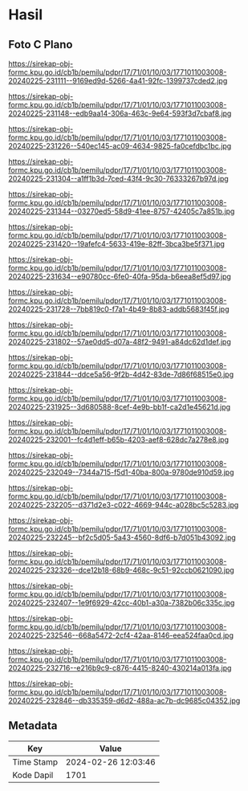 # Hasil

## Foto C Plano

https://sirekap-obj-formc.kpu.go.id/cb1b/pemilu/pdpr/17/71/01/10/03/1771011003008-20240225-231111--9169ed9d-5266-4a41-92fc-1399737cded2.jpg

https://sirekap-obj-formc.kpu.go.id/cb1b/pemilu/pdpr/17/71/01/10/03/1771011003008-20240225-231148--edb9aa14-306a-463c-9e64-593f3d7cbaf8.jpg

https://sirekap-obj-formc.kpu.go.id/cb1b/pemilu/pdpr/17/71/01/10/03/1771011003008-20240225-231226--540ec145-ac09-4634-9825-fa0cefdbc1bc.jpg

https://sirekap-obj-formc.kpu.go.id/cb1b/pemilu/pdpr/17/71/01/10/03/1771011003008-20240225-231304--a1ff1b3d-7ced-43f4-9c30-76333267b97d.jpg

https://sirekap-obj-formc.kpu.go.id/cb1b/pemilu/pdpr/17/71/01/10/03/1771011003008-20240225-231344--03270ed5-58d9-41ee-8757-42405c7a851b.jpg

https://sirekap-obj-formc.kpu.go.id/cb1b/pemilu/pdpr/17/71/01/10/03/1771011003008-20240225-231420--19afefc4-5633-419e-82ff-3bca3be5f371.jpg

https://sirekap-obj-formc.kpu.go.id/cb1b/pemilu/pdpr/17/71/01/10/03/1771011003008-20240225-231634--e90780cc-6fe0-40fa-95da-b6eea8ef5d97.jpg

https://sirekap-obj-formc.kpu.go.id/cb1b/pemilu/pdpr/17/71/01/10/03/1771011003008-20240225-231728--7bb819c0-f7a1-4b49-8b83-addb5683f45f.jpg

https://sirekap-obj-formc.kpu.go.id/cb1b/pemilu/pdpr/17/71/01/10/03/1771011003008-20240225-231802--57ae0dd5-d07a-48f2-9491-a84dc62d1def.jpg

https://sirekap-obj-formc.kpu.go.id/cb1b/pemilu/pdpr/17/71/01/10/03/1771011003008-20240225-231844--ddce5a56-9f2b-4d42-83de-7d86f68515e0.jpg

https://sirekap-obj-formc.kpu.go.id/cb1b/pemilu/pdpr/17/71/01/10/03/1771011003008-20240225-231925--3d680588-8cef-4e9b-bb1f-ca2d1e45621d.jpg

https://sirekap-obj-formc.kpu.go.id/cb1b/pemilu/pdpr/17/71/01/10/03/1771011003008-20240225-232001--fc4d1eff-b65b-4203-aef8-628dc7a278e8.jpg

https://sirekap-obj-formc.kpu.go.id/cb1b/pemilu/pdpr/17/71/01/10/03/1771011003008-20240225-232049--7344a715-f5d1-40ba-800a-9780de910d59.jpg

https://sirekap-obj-formc.kpu.go.id/cb1b/pemilu/pdpr/17/71/01/10/03/1771011003008-20240225-232205--d371d2e3-c022-4669-944c-a028bc5c5283.jpg

https://sirekap-obj-formc.kpu.go.id/cb1b/pemilu/pdpr/17/71/01/10/03/1771011003008-20240225-232245--bf2c5d05-5a43-4560-8df6-b7d051b43092.jpg

https://sirekap-obj-formc.kpu.go.id/cb1b/pemilu/pdpr/17/71/01/10/03/1771011003008-20240225-232326--dce12b18-68b9-468c-9c51-92ccb0621090.jpg

https://sirekap-obj-formc.kpu.go.id/cb1b/pemilu/pdpr/17/71/01/10/03/1771011003008-20240225-232407--1e9f6929-42cc-40b1-a30a-7382b06c335c.jpg

https://sirekap-obj-formc.kpu.go.id/cb1b/pemilu/pdpr/17/71/01/10/03/1771011003008-20240225-232546--668a5472-2cf4-42aa-8146-eea524faa0cd.jpg

https://sirekap-obj-formc.kpu.go.id/cb1b/pemilu/pdpr/17/71/01/10/03/1771011003008-20240225-232716--e216b9c9-c876-4415-8240-430214a013fa.jpg

https://sirekap-obj-formc.kpu.go.id/cb1b/pemilu/pdpr/17/71/01/10/03/1771011003008-20240225-232846--db335359-d6d2-488a-ac7b-dc9685c04352.jpg


## Metadata

| Key        | Value               |
| ---------- | ------------------- |
| Time Stamp | 2024-02-26 12:03:46 |
| Kode Dapil | 1701                |



